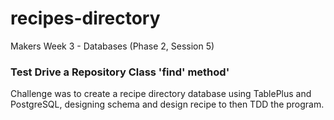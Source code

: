 # recipes-directory

Makers Week 3 - Databases (Phase 2, Session 5)

### Test Drive a Repository Class 'find' method'
Challenge was to create a recipe directory database using TablePlus and PostgreSQL, designing schema and design recipe to then TDD the program.



